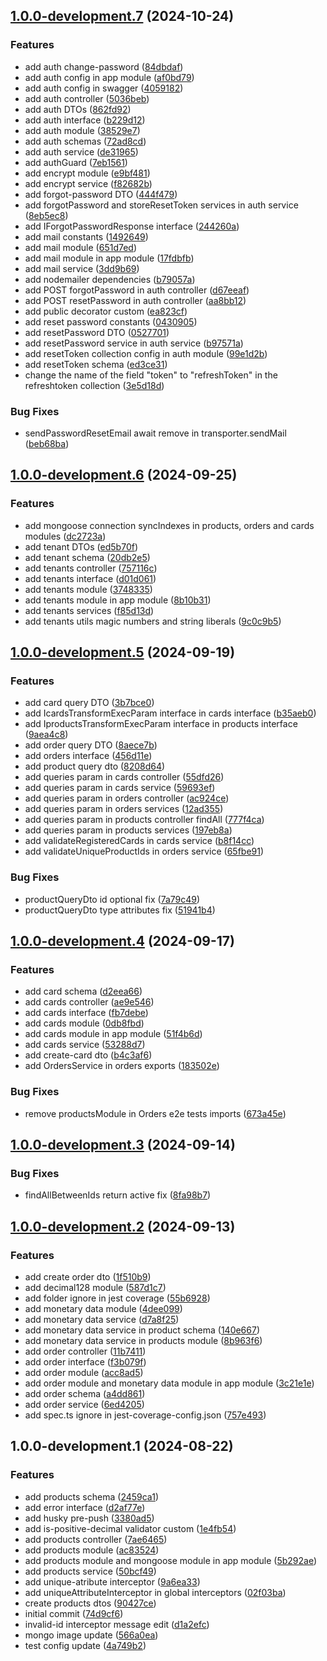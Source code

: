 ## [1.0.0-development.7](https://github.com/WanderDinizVeloso/tickets/compare/1.0.0-development.6...1.0.0-development.7) (2024-10-24)

### Features

* add auth change-password ([84dbdaf](https://github.com/WanderDinizVeloso/tickets/commit/84dbdaf2ca1c81a91bc4e465260d08302e727683))
* add auth config in app module ([af0bd79](https://github.com/WanderDinizVeloso/tickets/commit/af0bd7929b0fbc0d51348e7a8f1ea218e62bb07e))
* add auth config in swagger ([4059182](https://github.com/WanderDinizVeloso/tickets/commit/40591825e30e77a8bdba1277f2462f5d2d693bbd))
* add auth controller ([5036beb](https://github.com/WanderDinizVeloso/tickets/commit/5036bebf1b7763b2f96f129b069084bb393e5332))
* add auth DTOs ([862fd92](https://github.com/WanderDinizVeloso/tickets/commit/862fd92530e42df8dd78c57572103dd7776ff8ee))
* add auth interface ([b229d12](https://github.com/WanderDinizVeloso/tickets/commit/b229d12c278fb02cdee416dbfe1ee0f09b11d5f5))
* add auth module ([38529e7](https://github.com/WanderDinizVeloso/tickets/commit/38529e7fa7a1465a45b2298a0713fdeeaf7b7587))
* add auth schemas ([72ad8cd](https://github.com/WanderDinizVeloso/tickets/commit/72ad8cde845a50ac6490632b05bf236d917660b8))
* add auth service ([de31965](https://github.com/WanderDinizVeloso/tickets/commit/de3196537ae96de0b76b06073f131e6e920131b2))
* add authGuard ([7eb1561](https://github.com/WanderDinizVeloso/tickets/commit/7eb1561263c663f3bd26838c5308ca1a3fcdf7ae))
* add encrypt module ([e9bf481](https://github.com/WanderDinizVeloso/tickets/commit/e9bf481bc5cabc0c15c487da414e24c2c6937bd2))
* add encrypt service ([f82682b](https://github.com/WanderDinizVeloso/tickets/commit/f82682b90bb29c1f0d133a30420c0970fd470217))
* add forgot-password DTO ([444f479](https://github.com/WanderDinizVeloso/tickets/commit/444f479a4ff02e601182865eac73a81e7ddba63f))
* add forgotPassword and storeResetToken services in auth service ([8eb5ec8](https://github.com/WanderDinizVeloso/tickets/commit/8eb5ec83b523aa5dec760c3627a6d3b8ccaa1a2b))
* add IForgotPasswordResponse interface ([244260a](https://github.com/WanderDinizVeloso/tickets/commit/244260ab8bb08c128820ce592da13afd92889bc5))
* add mail constants ([1492649](https://github.com/WanderDinizVeloso/tickets/commit/1492649d4a882e9cd3bee83ea14602fce2d580e4))
* add mail module ([651d7ed](https://github.com/WanderDinizVeloso/tickets/commit/651d7ed265d2a5e1350a89c919d9f816179c111a))
* add mail module in app module ([17fdbfb](https://github.com/WanderDinizVeloso/tickets/commit/17fdbfb1c4fe9d5baf028ed6c0c42fbd3a6c9513))
* add mail service ([3dd9b69](https://github.com/WanderDinizVeloso/tickets/commit/3dd9b69d4b58e2ac99fb097970b8a529633d9657))
* add nodemailer dependencies ([b79057a](https://github.com/WanderDinizVeloso/tickets/commit/b79057a043113a517cb900b267195421542dd38b))
* add POST forgotPassword in auth controller ([d67eeaf](https://github.com/WanderDinizVeloso/tickets/commit/d67eeafc52a32a4f5970b7ac9f2f2481adec04a8))
* add POST resetPassword in auth controller ([aa8bb12](https://github.com/WanderDinizVeloso/tickets/commit/aa8bb12a845e7e737963316589bd99264b50b3d0))
* add public decorator custom ([ea823cf](https://github.com/WanderDinizVeloso/tickets/commit/ea823cfeb454a7c1e124bbaff5b3dc4567b01235))
* add reset password constants ([0430905](https://github.com/WanderDinizVeloso/tickets/commit/0430905749e5745ecfd9a3e743fd437f3ad8dedc))
* add resetPassword DTO ([0527701](https://github.com/WanderDinizVeloso/tickets/commit/0527701f6fcaa504bb72fdd2aaa07a0f7f2db9be))
* add resetPassword service in auth service ([b97571a](https://github.com/WanderDinizVeloso/tickets/commit/b97571a5c6ab3ce307b8c8d27cd923a7e365ca2c))
* add resetToken collection config in auth module ([99e1d2b](https://github.com/WanderDinizVeloso/tickets/commit/99e1d2b2c8c138d144a249445c3d8768a3f4fb07))
* add resetToken schema ([ed3ce31](https://github.com/WanderDinizVeloso/tickets/commit/ed3ce3182685b4fc14a39c8d4534fd58030c451e))
* change the name of the field "token" to "refreshToken" in the refreshtoken collection ([3e5d18d](https://github.com/WanderDinizVeloso/tickets/commit/3e5d18d70c9e4f5639d30cc86bb1b50716396a27))

### Bug Fixes

* sendPasswordResetEmail await remove in transporter.sendMail ([beb68ba](https://github.com/WanderDinizVeloso/tickets/commit/beb68baeeff16a403a8bdc6c7109853e3accf4c8))

## [1.0.0-development.6](https://github.com/WanderDinizVeloso/tickets/compare/1.0.0-development.5...1.0.0-development.6) (2024-09-25)

### Features

* add mongoose connection syncIndexes in products, orders and cards modules ([dc2723a](https://github.com/WanderDinizVeloso/tickets/commit/dc2723ad3e6fa36c1f45268e3e15046f4269d552))
* add tenant DTOs ([ed5b70f](https://github.com/WanderDinizVeloso/tickets/commit/ed5b70f2c02d65ff1c1b5d8a57d0a65516f16735))
* add tenant schema ([20db2e5](https://github.com/WanderDinizVeloso/tickets/commit/20db2e578acfa15c8986108f238e9141a83a66e5))
* add tenants controller ([757116c](https://github.com/WanderDinizVeloso/tickets/commit/757116c355f3b57e92b45171b642067962a22b7a))
* add tenants interface ([d01d061](https://github.com/WanderDinizVeloso/tickets/commit/d01d061861480ff667410a631002cfb45f15ff54))
* add tenants module ([3748335](https://github.com/WanderDinizVeloso/tickets/commit/374833584b9493464f227fd0c4b96ddd4230501f))
* add tenants module in app module ([8b10b31](https://github.com/WanderDinizVeloso/tickets/commit/8b10b31179d25685a0eef5b023fe05716c3aded7))
* add tenants services ([f85d13d](https://github.com/WanderDinizVeloso/tickets/commit/f85d13df450a1fe1a275967191e68b67e32cc72d))
* add tenants utils magic numbers and string liberals ([9c0c9b5](https://github.com/WanderDinizVeloso/tickets/commit/9c0c9b59325dbf8e2ef0be451efe64d91b8bb467))

## [1.0.0-development.5](https://github.com/WanderDinizVeloso/tickets/compare/1.0.0-development.4...1.0.0-development.5) (2024-09-19)

### Features

* add card query DTO ([3b7bce0](https://github.com/WanderDinizVeloso/tickets/commit/3b7bce0de9ccdb0b1d21e65d1d82b7ab572f7551))
* add IcardsTransformExecParam interface in cards interface ([b35aeb0](https://github.com/WanderDinizVeloso/tickets/commit/b35aeb0a2d4a7856029d432592895e0d309b9fdf))
* add IproductsTransformExecParam interface in products interface ([9aea4c8](https://github.com/WanderDinizVeloso/tickets/commit/9aea4c8280f2141c8ebcc681b9decdfa1d475597))
* add order query DTO ([8aece7b](https://github.com/WanderDinizVeloso/tickets/commit/8aece7b4062eba1b968670cea791025e289d6582))
* add orders interface ([456d11e](https://github.com/WanderDinizVeloso/tickets/commit/456d11eb6dcd0c00cf4c84f9427ed1f1ff30d5e7))
* add product query dto ([8208d64](https://github.com/WanderDinizVeloso/tickets/commit/8208d64b3588fd4c45ad1d780d99ca02c06c05d2))
* add queries param in cards controller ([55dfd26](https://github.com/WanderDinizVeloso/tickets/commit/55dfd2634173c263ff0b970893b5f241ddb6107a))
* add queries param in cards service ([59693ef](https://github.com/WanderDinizVeloso/tickets/commit/59693eff38bf149dfcdb7ccb39f16e5c03a0c73f))
* add queries param in orders controller ([ac924ce](https://github.com/WanderDinizVeloso/tickets/commit/ac924ce29bea4749bff1cf4ad6013f4a7a24539f))
* add queries param in orders services ([12ad355](https://github.com/WanderDinizVeloso/tickets/commit/12ad355397920cb2772ba72ee5398dbdbe3cefee))
* add queries param in products controller findAll ([777f4ca](https://github.com/WanderDinizVeloso/tickets/commit/777f4ca43ba00d2d38073c71db83bf033a9f6fb1))
* add queries param in products services ([197eb8a](https://github.com/WanderDinizVeloso/tickets/commit/197eb8a3e27161e58f2999bac17301a9cf1a2cb7))
* add validateRegisteredCards in cards service ([b8f14cc](https://github.com/WanderDinizVeloso/tickets/commit/b8f14cc24fe09b672ec941a3d4ab215bd7c2e34b))
* add validateUniqueProductIds in orders service ([65fbe91](https://github.com/WanderDinizVeloso/tickets/commit/65fbe9154a5f3021afd431cdc5a960dd12b01938))

### Bug Fixes

* productQueryDto id optional fix ([7a79c49](https://github.com/WanderDinizVeloso/tickets/commit/7a79c49602fa99b12a2d9943ea787a06f3fb8d86))
* productQueryDto type attributes fix ([51941b4](https://github.com/WanderDinizVeloso/tickets/commit/51941b42be832215973dce55e577b5d036930108))

## [1.0.0-development.4](https://github.com/WanderDinizVeloso/tickets/compare/1.0.0-development.3...1.0.0-development.4) (2024-09-17)

### Features

* add card schema ([d2eea66](https://github.com/WanderDinizVeloso/tickets/commit/d2eea66d511f9ce59f49abf6abb4e88a401a89d0))
* add cards controller ([ae9e546](https://github.com/WanderDinizVeloso/tickets/commit/ae9e5468ca4e0fafaf94f263407e290ee8fbf13e))
* add cards interface ([fb7debe](https://github.com/WanderDinizVeloso/tickets/commit/fb7debe8e8bb925a70b87a978955aab209e71184))
* add cards module ([0db8fbd](https://github.com/WanderDinizVeloso/tickets/commit/0db8fbdc82ff852b4866783ff229d78f4aa1f70e))
* add cards module in app module ([51f4b6d](https://github.com/WanderDinizVeloso/tickets/commit/51f4b6d0d372018c322f5fa741cfb34a424ee280))
* add cards service ([53288d7](https://github.com/WanderDinizVeloso/tickets/commit/53288d737b646949590ba7496bfc64e8b7834880))
* add create-card dto ([b4c3af6](https://github.com/WanderDinizVeloso/tickets/commit/b4c3af60cf80780e8de96bca919b67e776e8f17e))
* add OrdersService in orders exports ([183502e](https://github.com/WanderDinizVeloso/tickets/commit/183502e24d8ec10b5b62c2210cbe85992e940b77))

### Bug Fixes

* remove productsModule in Orders e2e tests imports ([673a45e](https://github.com/WanderDinizVeloso/tickets/commit/673a45edfd0d70c1ab31f584cc923648c920869c))

## [1.0.0-development.3](https://github.com/WanderDinizVeloso/tickets/compare/1.0.0-development.2...1.0.0-development.3) (2024-09-14)

### Bug Fixes

* findAllBetweenIds return active fix ([8fa98b7](https://github.com/WanderDinizVeloso/tickets/commit/8fa98b71f199344e09569c3147bda0cf339c2876))

## [1.0.0-development.2](https://github.com/WanderDinizVeloso/tickets/compare/1.0.0-development.1...1.0.0-development.2) (2024-09-13)

### Features

* add create order dto ([1f510b9](https://github.com/WanderDinizVeloso/tickets/commit/1f510b9a486ac962d9ec5f6745d01904a1c78f75))
* add decimal128 module ([587d1c7](https://github.com/WanderDinizVeloso/tickets/commit/587d1c7dbf707113a89c146f4b4eab747aa26b74))
* add folder ignore in jest coverage ([55b6928](https://github.com/WanderDinizVeloso/tickets/commit/55b6928df554102a60b7a60ab9305ca2fafc084e))
* add monetary data module ([4dee099](https://github.com/WanderDinizVeloso/tickets/commit/4dee099d4cdf6449340fc80411d79322506b4259))
* add monetary data service ([d7a8f25](https://github.com/WanderDinizVeloso/tickets/commit/d7a8f254a079bcf1cac7f2f8b0193ed05b37fc82))
* add monetary data service in product schema ([140e667](https://github.com/WanderDinizVeloso/tickets/commit/140e667aadae5adcbe7d442ad216ba29fcf947cb))
* add monetary data service in products module ([8b963f6](https://github.com/WanderDinizVeloso/tickets/commit/8b963f676caebc842df29d84581bffb4576168f2))
* add order controller ([11b7411](https://github.com/WanderDinizVeloso/tickets/commit/11b741113db68cc618c5a18c94a812ff2d675460))
* add order interface ([f3b079f](https://github.com/WanderDinizVeloso/tickets/commit/f3b079ffcc8355a887c8e92d0838174d123dd793))
* add order module ([acc8ad5](https://github.com/WanderDinizVeloso/tickets/commit/acc8ad5319a9cff2e1bbee4e829ad6a44bc4bf90))
* add order module and monetary data module in app module ([3c21e1e](https://github.com/WanderDinizVeloso/tickets/commit/3c21e1e7ffe6f9bb901bb458946e7f431bbd39af))
* add order schema ([a4dd861](https://github.com/WanderDinizVeloso/tickets/commit/a4dd861fecd465087030c37a597a5c4887feff02))
* add order service ([6ed4205](https://github.com/WanderDinizVeloso/tickets/commit/6ed42051d39ee2a61f3dd7f9af442d7f389d03ee))
* add spec.ts ignore in jest-coverage-config.json ([757e493](https://github.com/WanderDinizVeloso/tickets/commit/757e4938d5c307d7c5cf45bfd8544b2e3c6234be))

## 1.0.0-development.1 (2024-08-22)

### Features

* add  products schema ([2459ca1](https://github.com/WanderDinizVeloso/tickets/commit/2459ca11843377f6297b73d2457140d925205d9c))
* add error interface ([d2af77e](https://github.com/WanderDinizVeloso/tickets/commit/d2af77e9ff3c6b3215712ce243ce8f6eab7846a7))
* add husky pre-push ([3380ad5](https://github.com/WanderDinizVeloso/tickets/commit/3380ad56b92c0448121a98b1ee482cf1d594f91e))
* add is-positive-decimal validator custom ([1e4fb54](https://github.com/WanderDinizVeloso/tickets/commit/1e4fb5435139300a01de052e5e7b90871f601bb7))
* add products controller ([7ae6465](https://github.com/WanderDinizVeloso/tickets/commit/7ae64656dc0661fe2c290a1f3aaf0605d87c611d))
* add products module ([ac83524](https://github.com/WanderDinizVeloso/tickets/commit/ac83524d630a5b91ff5bb50766df7b3fd4c52def))
* add products module and mongoose module in app module ([5b292ae](https://github.com/WanderDinizVeloso/tickets/commit/5b292ae90958f9477e611ba8662ff4ebd382994a))
* add products service ([50bcf49](https://github.com/WanderDinizVeloso/tickets/commit/50bcf4914ff0512b16763be5e87601406760c9c7))
* add unique-atribute interceptor ([9a6ea33](https://github.com/WanderDinizVeloso/tickets/commit/9a6ea33909412b68c8e5fe6cba1f73c179e9f1b3))
* add uniqueAttributeInterceptor in global interceptors ([02f03ba](https://github.com/WanderDinizVeloso/tickets/commit/02f03bab571986d234e22f7b63b4ae137affea6e))
* create products dtos ([90427ce](https://github.com/WanderDinizVeloso/tickets/commit/90427cea02e6765366351677e8422705e052db3b))
* initial commit ([74d9cf6](https://github.com/WanderDinizVeloso/tickets/commit/74d9cf6d49fef364af49a3860b3712e10949ae74))
* invalid-id interceptor message edit ([d1a2efc](https://github.com/WanderDinizVeloso/tickets/commit/d1a2efcb602816ac5c9735518f8072e3a5dfc313))
* mongo image update ([566a0ea](https://github.com/WanderDinizVeloso/tickets/commit/566a0ea97b3e56fd00db49565e86c16c89a115df))
* test config update ([4a749b2](https://github.com/WanderDinizVeloso/tickets/commit/4a749b2217e935d8cc5391a6656480dd8c791cdf))
